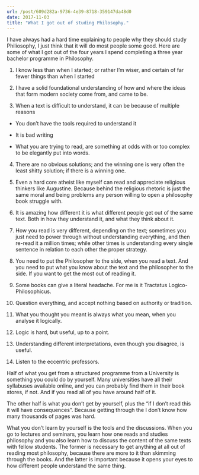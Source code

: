 ```yaml
---
url: /post/609d282a-9736-4e39-8718-359147da48d0
date: 2017-11-03
title: "What I got out of studing Philosophy."
---
```


I have always had a hard time explaining to people why they should study Philiosophy, I just think that it will do most people some good. Here are some of what I got out of the four years I spend completing a three year bachelor programme in Philosophy. 



1. I know less than when I started; or rather I’m wiser, and certain of far fewer things than when I started

  

2. I have a solid foundational understanding of how and where the ideas that form modern society come from, and came to be.

  

3. When a text is difficult to understand, it can be because of multiple reasons

	  

- You don’t have the tools required to understand it

	  

- It is bad writing

	  

- What you are trying to read, are something at odds with or too complex to be elegantly put into words.

  

4. There are no obvious solutions; and the winning one is very often the least shitty solution; if there is a winning one.

  

5. Even a hard core atheist like myself can read and appreciate religious thinkers like Augustine. Because behind the religious rhetoric is just the same moral and being problems any person willing to open a philosophy book struggle with.

  

6. It is amazing how different it is what different people get out of the same text. Both in how they understand it, and what they think about it.

  

7. How you read is very different, depending on the text; sometimes you just need to power through without understanding everything, and then re-read it a million times; while other times is understanding every single sentence in relation to each other the proper strategy.

  

8. You need to put the Philosopher to the side, when you read a text. And you need to put what you know about the text and the philosopher to the side. If you want to get the most out of reading it.

  

9. Some books can give a literal headache. For me is it Tractatus Logico-Philosophicus.

  

10. Question everything, and accept nothing based on authority or tradition.

  

11. What you thought you meant is always what you mean, when you analyse it logically.

  

12. Logic is hard, but useful, up to a point.

  

13. Understanding different interpretations, even though you disagree, is useful.

  

14. Listen to the eccentric professors. 



Half of what you get from a structured programme from a University is something you could do by yourself. Many universities have all their syllabuses available online, and you can probably find them in their book stores, if not. And if you read all of you have around half of it. 



The other half is what you don’t get by yourself, plus the “if I don’t read this it will have consequences”. Because getting through the I don’t know how many thousands of pages was hard. 



What you don’t learn by yourself is the tools and the discussions. When you go to lectures and seminars, you learn how one reads and studies philosophy and you also learn how to discuss the content of the same texts with fellow students. The former is necessary to get anything at all out of reading most philosophy, because there are more to it than skimming through the books. And the latter is important because it opens your eyes to how different people understand the same thing.